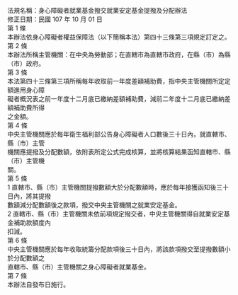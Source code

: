 法規名稱：身心障礙者就業基金撥交就業安定基金提撥及分配辦法  
修正日期：民國 107 年 10 月 01 日  
第 1 條  
本辦法依身心障礙者權益保障法（以下簡稱本法）第四十三條第三項規定訂定之。  
第 2 條  
本辦法所稱主管機關：在中央為勞動部；在直轄市為直轄市政府，在縣（市）為縣（市）政府。  
第 3 條  
本法第四十三條第三項所稱每年收取前一年度差額補助費，指中央主管機關所定定額進用身心障  
礙者概況表之前一年度十二月底已繳納差額補助費，減前二年度十二月底已繳納差額補助費所得  
之金額。  
第 4 條  
中央主管機關應於每年衛生福利部公告身心障礙者人口數後三十日內，就直轄市、縣（市）主管  
機關應提撥及分配數額，依附表所定公式完成核算，並將核算結果函知直轄市、縣（市）主管機  
關。  
第 5 條  
1 直轄市、縣（市）主管機關提撥數額大於分配數額時，應於每年接獲函知後三十日內，將其提撥  
數額減分配數額後之款項，撥交中央主管機關之就業安定基金。  
2 直轄市、縣（市）主管機關未依前項規定撥交者，中央主管機關得自就業安定基金補助款額度內  
扣減。  
第 6 條  
中央主管機關應於每年收取統籌分配款項後三十日內，將該款項撥交至提撥數額小於分配數額之  
直轄市、縣（市）主管機關之身心障礙者就業基金。  
第 7 條  
本辦法自發布日施行。  


